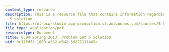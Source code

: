 ```yaml
---
content_type: resource
description: This is a resource file that contains information regarding problem set
  5 solution.
file: https://ol-ocw-studio-app-production.s3.amazonaws.com/courses/8-04-quantum-physics-i-spring-2013/0c17fdf31880a332d0425d277131445c_MIT8_04S13_ps5_sol.pdf
file_type: application/pdf
resourcetype: Document
title: 8.04 Spring 2013, Problem Set 5 Solution
uid: 0c17fdf3-1880-a332-d042-5d277131445c
---
```

